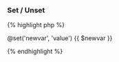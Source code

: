 ---
---
### Set / Unset

{% highlight php %}

@set('newvar', 'value')
{{ $newvar }}

{% endhighlight %}